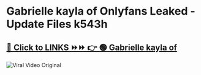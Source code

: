 
 # Gabrielle kayla of Onlyfans Leaked - Update Files k543h

## <h2><a href="https://clipsfans.com/Gabrielle_kayla_of&ref=git">🔗 Click to LINKS ⏩⏩ 👉 🟢 Gabrielle kayla of </a></h2>

<a href="https://clipsfans.com/Gabrielle_kayla_of&ref=git" rel="nofollow" data-target="animated-image.originalLink"><img src="https://i.ibb.co.com/xMMVF88/686577567.gif" alt="Viral Video Original" style="max-width: 100%; display: inline-block;" data-target="animated-image.originalImage"></a>

